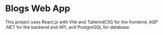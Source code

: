 # Blogs Web App

This project uses React.js with Vite and TailwindCSS for the frontend, ASP .NET for the backend and API, and PostgreSQL for database.
